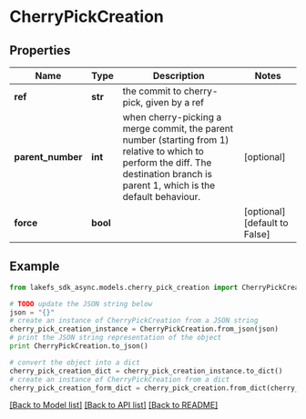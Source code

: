 # CherryPickCreation


## Properties

Name | Type | Description | Notes
------------ | ------------- | ------------- | -------------
**ref** | **str** | the commit to cherry-pick, given by a ref | 
**parent_number** | **int** | when cherry-picking a merge commit, the parent number (starting from 1) relative to which to perform the diff. The destination branch is parent 1, which is the default behaviour.  | [optional] 
**force** | **bool** |  | [optional] [default to False]

## Example

```python
from lakefs_sdk_async.models.cherry_pick_creation import CherryPickCreation

# TODO update the JSON string below
json = "{}"
# create an instance of CherryPickCreation from a JSON string
cherry_pick_creation_instance = CherryPickCreation.from_json(json)
# print the JSON string representation of the object
print CherryPickCreation.to_json()

# convert the object into a dict
cherry_pick_creation_dict = cherry_pick_creation_instance.to_dict()
# create an instance of CherryPickCreation from a dict
cherry_pick_creation_form_dict = cherry_pick_creation.from_dict(cherry_pick_creation_dict)
```
[[Back to Model list]](../README.md#documentation-for-models) [[Back to API list]](../README.md#documentation-for-api-endpoints) [[Back to README]](../README.md)


